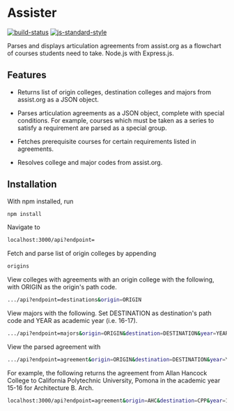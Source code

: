 # Assister
[![build-status](https://img.shields.io/travis/oshaw/assist-client/master.svg)](https://travis-ci.org/oshaw/assister)
[![js-standard-style](https://img.shields.io/badge/code%20style-standard-brightgreen.svg)](http://standardjs.com/)

Parses and displays articulation agreements from assist.org as a flowchart of courses students need to take. Node.js with Express.js.

## Features
- Returns list of origin colleges, destination colleges and majors from assist.org as a JSON object.

- Parses articulation agreements as a JSON object, complete with special conditions. For example, courses which must be taken as a series to satisfy a requirement are parsed as a special group.

- Fetches prerequisite courses for certain requirements listed in agreements.

- Resolves college and major codes from assist.org.

## Installation
With npm installed, run
```bash
npm install
```

Navigate to
```bash
localhost:3000/api?endpoint=
```

Fetch and parse list of origin colleges by appending
```bash
origins
```

View colleges with agreements with an origin college with the following, with ORIGIN as the origin's path code.
```bash
.../api?endpoint=destinations&origin=ORIGIN
```

   
View majors with the following. Set DESTINATION as destination's path code and YEAR as academic year (i.e. 16-17).
```bash
.../api?endpoint=majors&origin=ORIGIN&destination=DESTINATION&year=YEAR
```

View the parsed agreement with 
```bash
.../api?endpoint=agreement&origin=ORIGIN&destination=DESTINATION&year=YEAR&major=MAJOR
```

For example, the following returns the agreement from Allan Hancock College to California Polytechnic University, Pomona in the academic year 15-16 for Architecture B. Arch.
```bash
localhost:3000/api?endpoint=agreement&origin=AHC&destination=CPP&year=15-16&major=ARCH
```
